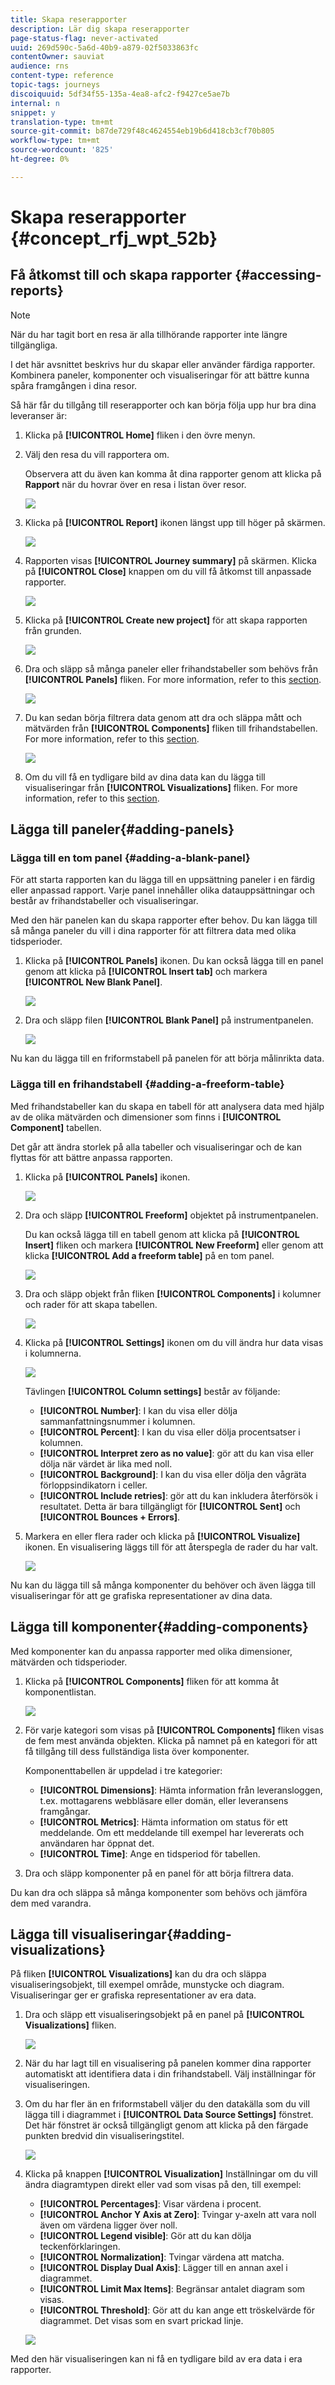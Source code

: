 ```yaml
---
title: Skapa reserapporter
description: Lär dig skapa reserapporter
page-status-flag: never-activated
uuid: 269d590c-5a6d-40b9-a879-02f5033863fc
contentOwner: sauviat
audience: rns
content-type: reference
topic-tags: journeys
discoiquuid: 5df34f55-135a-4ea8-afc2-f9427ce5ae7b
internal: n
snippet: y
translation-type: tm+mt
source-git-commit: b87de729f48c4624554eb19b6d418cb3cf70b805
workflow-type: tm+mt
source-wordcount: '825'
ht-degree: 0%

---
```



# Skapa reserapporter {#concept_rfj_wpt_52b}

## Få åtkomst till och skapa rapporter {#accessing-reports}

>[!NOTE]
>
>När du har tagit bort en resa är alla tillhörande rapporter inte längre tillgängliga.

I det här avsnittet beskrivs hur du skapar eller använder färdiga rapporter. Kombinera paneler, komponenter och visualiseringar för att bättre kunna spåra framgången i dina resor.

Så här får du tillgång till reserapporter och kan börja följa upp hur bra dina leveranser är:

1. Klicka på **[!UICONTROL Home]** fliken i den övre menyn.

1. Välj den resa du vill rapportera om.

   Observera att du även kan komma åt dina rapporter genom att klicka på **Rapport** när du hovrar över en resa i listan över resor.

   ![](../assets/dynamic_report_journey.png)

1. Klicka på **[!UICONTROL Report]** ikonen längst upp till höger på skärmen.

   ![](../assets/dynamic_report_journey_2.png)

1. Rapporten visas **[!UICONTROL Journey summary]** på skärmen. Klicka på **[!UICONTROL Close]** knappen om du vill få åtkomst till anpassade rapporter.

   ![](../assets/dynamic_report_journey_12.png)

1. Klicka på **[!UICONTROL Create new project]** för att skapa rapporten från grunden.

   ![](../assets/dynamic_report_journey_3.png)

1. Dra och släpp så många paneler eller frihandstabeller som behövs från **[!UICONTROL Panels]** fliken. For more information, refer to this [section](#adding-panels).

   ![](../assets/dynamic_report_journey_4.png)

1. Du kan sedan börja filtrera data genom att dra och släppa mått och mätvärden från **[!UICONTROL Components]** fliken till frihandstabellen. For more information, refer to this [section](#adding-components).

   ![](../assets/dynamic_report_journey_5.png)

1. Om du vill få en tydligare bild av dina data kan du lägga till visualiseringar från **[!UICONTROL Visualizations]** fliken. For more information, refer to this [section](#adding-visualizations).

## Lägga till paneler{#adding-panels}

### Lägga till en tom panel {#adding-a-blank-panel}

För att starta rapporten kan du lägga till en uppsättning paneler i en färdig eller anpassad rapport. Varje panel innehåller olika datauppsättningar och består av frihandstabeller och visualiseringar.

Med den här panelen kan du skapa rapporter efter behov. Du kan lägga till så många paneler du vill i dina rapporter för att filtrera data med olika tidsperioder.

1. Klicka på **[!UICONTROL Panels]** ikonen. Du kan också lägga till en panel genom att klicka på **[!UICONTROL Insert tab]** och markera **[!UICONTROL New Blank Panel]**.

   ![](../assets/dynamic_report_panel_1.png)

1. Dra och släpp filen **[!UICONTROL Blank Panel]** på instrumentpanelen.

   ![](../assets/dynamic_report_panel.png)

Nu kan du lägga till en friformstabell på panelen för att börja målinrikta data.

### Lägga till en frihandstabell {#adding-a-freeform-table}

Med frihandstabeller kan du skapa en tabell för att analysera data med hjälp av de olika mätvärden och dimensioner som finns i **[!UICONTROL Component]** tabellen.

Det går att ändra storlek på alla tabeller och visualiseringar och de kan flyttas för att bättre anpassa rapporten.

1. Klicka på **[!UICONTROL Panels]** ikonen.

   ![](../assets/dynamic_report_panel_1.png)

1. Dra och släpp **[!UICONTROL Freeform]** objektet på instrumentpanelen.

   Du kan också lägga till en tabell genom att klicka på **[!UICONTROL Insert]** fliken och markera **[!UICONTROL New Freeform]** eller genom att klicka **[!UICONTROL Add a freeform table]** på en tom panel.

   ![](../assets/dynamic_report_panel_2.png)

1. Dra och släpp objekt från fliken **[!UICONTROL Components]** i kolumner och rader för att skapa tabellen.

   ![](../assets/dynamic_report_freeform_3.png)

1. Klicka på **[!UICONTROL Settings]** ikonen om du vill ändra hur data visas i kolumnerna.

   ![](../assets/dynamic_report_freeform_4.png)

   Tävlingen **[!UICONTROL Column settings]** består av följande:

   * **[!UICONTROL Number]**: I kan du visa eller dölja sammanfattningsnummer i kolumnen.
   * **[!UICONTROL Percent]**: I kan du visa eller dölja procentsatser i kolumnen.
   * **[!UICONTROL Interpret zero as no value]**: gör att du kan visa eller dölja när värdet är lika med noll.
   * **[!UICONTROL Background]**: I kan du visa eller dölja den vågräta förloppsindikatorn i celler.
   * **[!UICONTROL Include retries]**: gör att du kan inkludera återförsök i resultatet. Detta är bara tillgängligt för **[!UICONTROL Sent]** och **[!UICONTROL Bounces + Errors]**.

1. Markera en eller flera rader och klicka på **[!UICONTROL Visualize]** ikonen. En visualisering läggs till för att återspegla de rader du har valt.

   ![](../assets/dynamic_report_freeform_5.png)

Nu kan du lägga till så många komponenter du behöver och även lägga till visualiseringar för att ge grafiska representationer av dina data.

## Lägga till komponenter{#adding-components}

Med komponenter kan du anpassa rapporter med olika dimensioner, mätvärden och tidsperioder.

1. Klicka på **[!UICONTROL Components]** fliken för att komma åt komponentlistan.

   ![](../assets/dynamic_report_components.png)

1. För varje kategori som visas på **[!UICONTROL Components]** fliken visas de fem mest använda objekten. Klicka på namnet på en kategori för att få tillgång till dess fullständiga lista över komponenter.

   Komponenttabellen är uppdelad i tre kategorier:

   * **[!UICONTROL Dimensions]**: Hämta information från leveransloggen, t.ex. mottagarens webbläsare eller domän, eller leveransens framgångar.
   * **[!UICONTROL Metrics]**: Hämta information om status för ett meddelande. Om ett meddelande till exempel har levererats och användaren har öppnat det.
   * **[!UICONTROL Time]**: Ange en tidsperiod för tabellen.

1. Dra och släpp komponenter på en panel för att börja filtrera data.

Du kan dra och släppa så många komponenter som behövs och jämföra dem med varandra.

## Lägga till visualiseringar{#adding-visualizations}

På fliken **[!UICONTROL Visualizations]** kan du dra och släppa visualiseringsobjekt, till exempel område, munstycke och diagram. Visualiseringar ger er grafiska representationer av era data.

1. Dra och släpp ett visualiseringsobjekt på en panel på **[!UICONTROL Visualizations]** fliken.

   ![](../assets/dynamic_report_visualization_1.png)

1. När du har lagt till en visualisering på panelen kommer dina rapporter automatiskt att identifiera data i din frihandstabell. Välj inställningar för visualiseringen.
1. Om du har fler än en friformstabell väljer du den datakälla som du vill lägga till i diagrammet i **[!UICONTROL Data Source Settings]** fönstret. Det här fönstret är också tillgängligt genom att klicka på den färgade punkten bredvid din visualiseringstitel.

   ![](../assets/dynamic_report_visualization_2.png)

1. Klicka på knappen **[!UICONTROL Visualization]** Inställningar om du vill ändra diagramtypen direkt eller vad som visas på den, till exempel:

   * **[!UICONTROL Percentages]**: Visar värdena i procent.
   * **[!UICONTROL Anchor Y Axis at Zero]**: Tvingar y-axeln att vara noll även om värdena ligger över noll.
   * **[!UICONTROL Legend visible]**: Gör att du kan dölja teckenförklaringen.
   * **[!UICONTROL Normalization]**: Tvingar värdena att matcha.
   * **[!UICONTROL Display Dual Axis]**: Lägger till en annan axel i diagrammet.
   * **[!UICONTROL Limit Max Items]**: Begränsar antalet diagram som visas.
   * **[!UICONTROL Threshold]**: Gör att du kan ange ett tröskelvärde för diagrammet. Det visas som en svart prickad linje.

   ![](../assets/dynamic_report_visualization_3.png)

Med den här visualiseringen kan ni få en tydligare bild av era data i era rapporter.